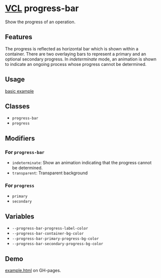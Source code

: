 # [VCL](https://vcl.github.io/) progress-bar

Show the progress of an operation.

## Features

The progress is reflected as horizontal bar which is shown within a container.
There are two overlaying bars to represent a primary and an optional secondary
progress. In _indeterminate_ mode, an animation is shown to indicate an
ongoing process whose progress cannot be determined.

## Usage

[basic example](/demo/example.html)

## Classes

- `progress-bar`
- `progress`

## Modifiers

### For `progress-bar`

- `indeterminate`: Show an animation indicating that the progress cannot
  be determined.
- `transparent`: Transparent background

### For `progress`

- `primary`
- `secondary`

## Variables

- `--progress-bar-progress-label-color`
- `--progress-bar-container-bg-color`
- `--progress-bar-primary-progress-bg-color`
- `--progress-bar-secondary-progress-bg-color`

## Demo

[example.html](/demo/example.html) on GH-pages.
